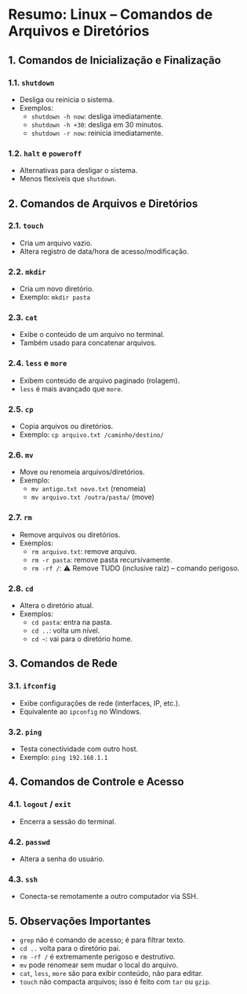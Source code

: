 # Resumo: Linux – Comandos de Arquivos e Diretórios

## 1. Comandos de Inicialização e Finalização

### 1.1. `shutdown`
- Desliga ou reinicia o sistema.
- Exemplos:
  - `shutdown -h now`: desliga imediatamente.
  - `shutdown -h +30`: desliga em 30 minutos.
  - `shutdown -r now`: reinicia imediatamente.

### 1.2. `halt` e `poweroff`
- Alternativas para desligar o sistema.
- Menos flexíveis que `shutdown`.

## 2. Comandos de Arquivos e Diretórios

### 2.1. `touch`
- Cria um arquivo vazio.
- Altera registro de data/hora de acesso/modificação.

### 2.2. `mkdir`
- Cria um novo diretório.
- Exemplo: `mkdir pasta`

### 2.3. `cat`
- Exibe o conteúdo de um arquivo no terminal.
- Também usado para concatenar arquivos.

### 2.4. `less` e `more`
- Exibem conteúdo de arquivo paginado (rolagem).
- `less` é mais avançado que `more`.

### 2.5. `cp`
- Copia arquivos ou diretórios.
- Exemplo: `cp arquivo.txt /caminho/destino/`

### 2.6. `mv`
- Move ou renomeia arquivos/diretórios.
- Exemplo:
  - `mv antigo.txt novo.txt` (renomeia)
  - `mv arquivo.txt /outra/pasta/` (move)

### 2.7. `rm`
- Remove arquivos ou diretórios.
- Exemplos:
  - `rm arquivo.txt`: remove arquivo.
  - `rm -r pasta`: remove pasta recursivamente.
  - `rm -rf /`: ⚠️ Remove TUDO (inclusive raiz) – comando perigoso.

### 2.8. `cd`
- Altera o diretório atual.
- Exemplos:
  - `cd pasta`: entra na pasta.
  - `cd ..`: volta um nível.
  - `cd ~`: vai para o diretório home.

## 3. Comandos de Rede

### 3.1. `ifconfig`
- Exibe configurações de rede (interfaces, IP, etc.).
- Equivalente ao `ipconfig` no Windows.

### 3.2. `ping`
- Testa conectividade com outro host.
- Exemplo: `ping 192.168.1.1`

## 4. Comandos de Controle e Acesso

### 4.1. `logout` / `exit`
- Encerra a sessão do terminal.

### 4.2. `passwd`
- Altera a senha do usuário.

### 4.3. `ssh`
- Conecta-se remotamente a outro computador via SSH.

## 5. Observações Importantes

- `grep` não é comando de acesso; é para filtrar texto.
- `cd ..` volta para o diretório pai.
- `rm -rf /` é extremamente perigoso e destrutivo.
- `mv` pode renomear sem mudar o local do arquivo.
- `cat`, `less`, `more` são para exibir conteúdo, não para editar.
- `touch` não compacta arquivos; isso é feito com `tar` ou `gzip`.
